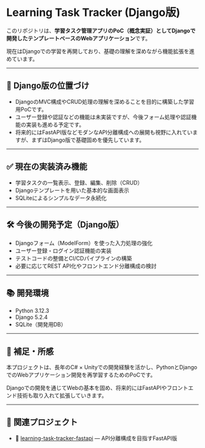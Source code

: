 # Learning Task Tracker (Django版)

このリポジトリは、**学習タスク管理アプリのPoC（概念実証）としてDjangoで開発したテンプレートベースのWebアプリケーション**です。

現在はDjangoでの学習を再開しており、基礎の理解を深めながら機能拡張を進めています。

---

## 🧭 Django版の位置づけ

- DjangoのMVC構成やCRUD処理の理解を深めることを目的に構築した学習用PoCです。  
- ユーザー登録や認証などの機能は未実装ですが、今後フォーム処理や認証機能の実装も進める予定です。  
- 将来的にはFastAPI版などモダンなAPI分離構成への展開も視野に入れていますが、まずはDjango版で基礎固めを優先しています。

---

## ✅ 現在の実装済み機能

- 学習タスクの一覧表示、登録、編集、削除（CRUD）  
- Djangoテンプレートを用いた基本的な画面表示  
- SQLiteによるシンプルなデータ永続化

---

## 🛠 今後の開発予定（Django版）

- Djangoフォーム（ModelForm）を使った入力処理の強化  
- ユーザー登録・ログイン認証機能の実装  
- テストコードの整備とCI/CDパイプラインの構築  
- 必要に応じてREST API化やフロントエンド分離構成の検討  

---

## 📚 開発環境

- Python 3.12.3  
- Django 5.2.4  
- SQLite（開発用DB）  

---

## 📝 補足・所感

本プロジェクトは、長年のC# × Unityでの開発経験を活かし、PythonとDjangoでのWebアプリケーション開発を再学習するためのPoCです。

Djangoでの開発を通じてWebの基本を固め、将来的にはFastAPIやフロントエンド技術も取り入れて拡張していきます。

---

## 📎 関連プロジェクト

- 🚀 [learning-task-tracker-fastapi](https://github.com/ShigeoYugawa/learning-task-tracker-fastapi) — API分離構成を目指すFastAPI版
